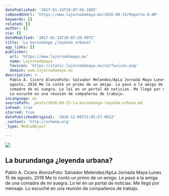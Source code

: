 ```yaml
---
datePublished: '2017-01-24T18:07:56.189Z'
isBasedOnUrl: 'https://www.lajornadamaya.mx/2016-08-15/Reporte-8-AM'
keywords: []
related: []
author: []
via: {}
dateModified: '2017-01-24T18:07:20.997Z'
title: 'La burundanga ¿leyenda urbana? '
app_links: []
publisher:
  url: 'https://www.lajornadamaya.mx'
  name: Lajornadamaya
  favicon: 'https://static.lajornadamaya.mx/v2/favicon.png'
  domain: www.lajornadamaya.mx
description: >-
  Pablo A. Cicero AlonzoFoto: Salvador Melendez/ApLa Jornada Maya Lunes 15 de
  agosto, 2016 Me lo contó un primo de un amigo. Le pasó a la amiga de una
  comadre de mi suegra. Lo leí en un portal de noticias. Me llegó por mensaje.
  Lo escuché en una reunión de compañeros de trabajo.
inLanguage: es
sourcePath: _posts/2016-08-15-la-burundanga-leyenda-urbana.md
inFeed: true
starred: true
datePublishedOriginal: '2016-11-09T21:05:57.062Z'
_context: 'http://schema.org'
_type: MediaObject

---
```

<article style=""><img src="https://img.lajornadamaya.mx/32/ai4ti220i0tw_640-414-cover" /><h1>La burundanga ¿leyenda urbana? </h1><p>Pablo A. Cicero AlonzoFoto: Salvador Melendez/ApLa Jornada Maya Lunes 15 de agosto, 2016 Me lo contó un primo de un amigo. Le pasó a la amiga de una comadre de mi suegra. Lo leí en un portal de noticias. Me llegó por mensaje. Lo escuché en una reunión de compañeros de trabajo.</p></article>